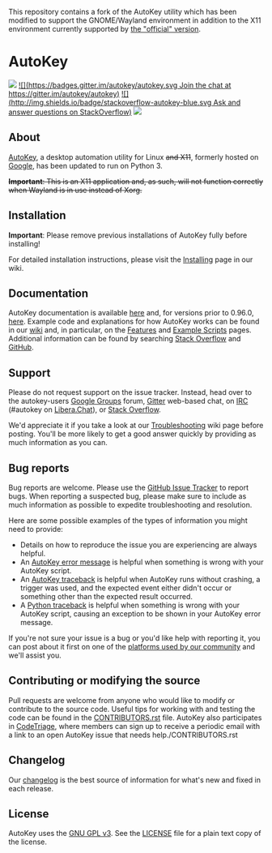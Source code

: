 This repository contains a fork of the AutoKey utility which has been modified to support the GNOME/Wayland environment in addition to the X11 environment currently supported by [the "official" version](https://github.com/autokey/autokey).

# AutoKey

[![](https://img.shields.io/badge/IRC-%23autokey%20on%20Libera.Chat-blue.svg)](https://web.libera.chat/#autokey)
[![](https://badges.gitter.im/autokey/autokey.svg Join the chat at https://gitter.im/autokey/autokey)](https://gitter.im/autokey/autokey)
[![](http://img.shields.io/badge/stackoverflow-autokey-blue.svg Ask and answer questions on StackOverflow)](https://stackoverflow.com/questions/tagged/autokey)
[![](https://www.codetriage.com/autokey/autokey/badges/users.svg)](https://www.codetriage.com/autokey/autokey)

## About
[AutoKey](https://github.com/autokey/autokey), a desktop automation utility for Linux <s>and X11</s>, formerly hosted on [Google](https://code.google.com/archive/p/autokey/), has been updated to run on Python 3.

<s><b>Important</b>: This is an X11 application and, as such, will not function correctly when Wayland is in use instead of Xorg.</s>

## Installation
**Important**: Please remove previous installations of AutoKey fully before installing!

For detailed installation instructions, please visit the [Installing](https://github.com/autokey/autokey/wiki/Installing) page in our wiki.


## Documentation
AutoKey documentation is available [here](https://autokey.github.io/index.html) and, for versions prior to 0.96.0, [here](https://autokey.github.io/autokey/index.html). Example code and explanations for how AutoKey works can be found in our [wiki](https://github.com/autokey/autokey/wiki) and, in particular, on the [Features](https://github.com/autokey/autokey/wiki/Features) and [Example Scripts](https://github.com/autokey/autokey/wiki/Example-Scripts) pages. Additional information can be found by searching [Stack Overflow](https://stackoverflow.com/questions/tagged/autokey) and [GitHub](https://github.com/search?l=Python&q=autokey&ref=cmdform&type=Repositories).


## Support
Please do not request support on the issue tracker. Instead, head over to the autokey-users [Google Groups](https://groups.google.com/forum/#!forum/autokey-users) forum, [Gitter](https://gitter.im/autokey/autokey) web-based chat, on [IRC](https://web.libera.chat/#autokey) (#autokey on [Libera.Chat](https://libera.chat/guides/)), or [Stack Overflow](https://stackoverflow.com/questions/tagged/autokey).

We'd appreciate it if you take a look at our [Troubleshooting](https://github.com/autokey/autokey/wiki/Troubleshooting) wiki page before posting. You'll be more likely to get a good answer quickly by providing as much information as you can.

## Bug reports
Bug reports are welcome. Please use the [GitHub Issue Tracker](https://github.com/autokey/autokey/issues) to report bugs. When reporting a suspected bug, please make sure to include as much information as possible to expedite troubleshooting and resolution.

Here are some possible examples of the types of information you might need to provide:

* Details on how to reproduce the issue you are experiencing are always helpful.
* An [AutoKey error message](https://github.com/autokey/autokey/wiki/Troubleshooting#autokey-error-message) is helpful when something is wrong with your AutoKey script.
* An [AutoKey traceback](https://github.com/autokey/autokey/wiki/Troubleshooting#autokey-traceback) is helpful when AutoKey runs without crashing, a trigger was used, and the expected event either didn't occur or something other than the expected result occurred.
* A [Python traceback](https://github.com/autokey/autokey/wiki/Troubleshooting#python-traceback) is helpful when something is wrong with your AutoKey script, causing an exception to be shown in your AutoKey error message.

If you're not sure your issue is a bug or you'd like help with reporting it, you can post about it first on one of the [platforms used by our community](https://github.com/autokey/autokey/wiki/Community) and we'll assist you.

## Contributing or modifying the source
Pull requests are welcome from anyone who would like to modify or contribute to the source code. Useful tips for working with and testing the code can be found in the [CONTRIBUTORS.rst](https://github.com/autokey/autokey/blob/master/CONTRIBUTORS.rst) file. AutoKey also participates in [CodeTriage](https://www.codetriage.com/autokey/autokey), where members can sign up to receive a periodic email with a link to an open AutoKey issue that needs help./CONTRIBUTORS.rst

## Changelog
Our [changelog](https://github.com/autokey/autokey/blob/master/CHANGELOG.rst) is the best source of information for what's new and fixed in each release.

## License
AutoKey uses the [GNU GPL v3](https://www.gnu.org/licenses/gpl-3.0.html). See the [LICENSE](https://github.com/autokey/autokey/blob/master/LICENSE) file for a plain text copy of the license.
